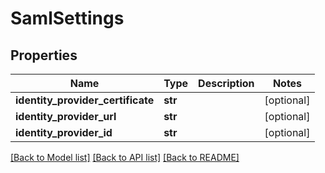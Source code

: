 # SamlSettings

## Properties
Name | Type | Description | Notes
------------ | ------------- | ------------- | -------------
**identity_provider_certificate** | **str** |  | [optional] 
**identity_provider_url** | **str** |  | [optional] 
**identity_provider_id** | **str** |  | [optional] 

[[Back to Model list]](../README.md#documentation-for-models) [[Back to API list]](../README.md#documentation-for-api-endpoints) [[Back to README]](../README.md)


